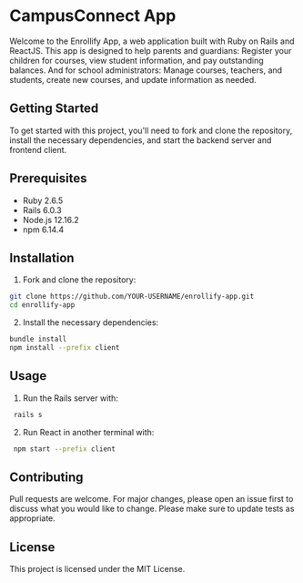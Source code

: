 # CampusConnect App

Welcome to the Enrollify App, a web application built with Ruby on Rails and ReactJS. This app is designed to help parents and guardians: Register your children for courses, view student information, and pay outstanding balances. And for school administrators: Manage courses, teachers, and students, create new courses, and update information as needed.

## Getting Started

To get started with this project, you'll need to fork and clone the repository, install the necessary dependencies, and start the backend server and frontend client.

## Prerequisites

* Ruby 2.6.5
* Rails 6.0.3
* Node.js 12.16.2
* npm 6.14.4

## Installation

1. Fork and clone the repository:
```bash
git clone https://github.com/YOUR-USERNAME/enrollify-app.git
cd enrollify-app
```
2. Install the necessary dependencies:
```bash
bundle install
npm install --prefix client
```

## Usage

1. Run the Rails server with:

```bash
 rails s
```

2.  Run React in another terminal with:

```bash
 npm start --prefix client
```

## Contributing

Pull requests are welcome. For major changes, please open an issue first to discuss what you would like to change. Please make sure to update tests as appropriate.

## License

This project is licensed under the MIT License.
